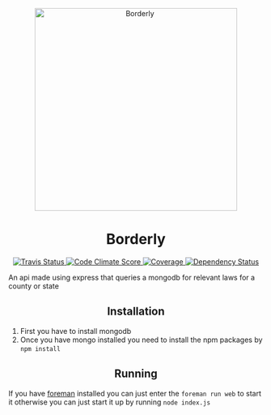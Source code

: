 <p align="center">
  <img alt="Borderly" src="https://i.imgur.com/10bxroJ.png" height="400">
  <h1 align="center">Borderly</h1>
</p>

<p align="center">
  <a href="https://travis-ci.org/borderly/borders">
    <img alt="Travis Status" src="http://img.shields.io/travis/borderly/borders.svg?style=flat&amp;label=travis">
  </a>

  <a href="https://codeclimate.com/github/borderly/borders">
    <img alt="Code Climate Score" src="http://img.shields.io/codeclimate/github/borderly/borders.svg?style=flat">
  </a>

  <a href="https://codeclimate.com/github/borderly/borders">
    <img alt="Coverage" src="http://img.shields.io/codeclimate/coverage/github/borderly/borders.svg?style=flat">
  </a>

  <a href="https://david-dm.org/borderly/borders">
    <img alt="Dependency Status" src="http://img.shields.io/david/borderly/borders.svg?style=flat">
  </a>
</p>

An api made using express that queries a mongodb for relevant laws for a county or state

<h2 align="center">Installation</h2>

1. First you have to install mongodb
2. Once you have mongo installed you need to install the npm packages by `npm install`

<h2 align="center">Running</h2>

If you have [foreman](https://github.com/ddollar/foreman) installed you can just enter the `foreman run web` to start it otherwise you can just start it up by running `node index.js`
